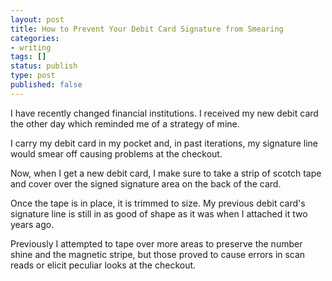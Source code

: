 ```yaml
---
layout: post
title: How to Prevent Your Debit Card Signature from Smearing
categories:
- writing
tags: []
status: publish
type: post
published: false
---
```

I have recently changed financial institutions. I received my new debit card the other day which reminded me of a strategy of mine.

I carry my debit card in my pocket and, in past iterations, my signature line would smear off causing problems at the checkout.

Now, when I get a new debit card, I make sure to take a strip of scotch tape and cover over the signed signature area on the back of the card.

Once the tape is in place, it is trimmed to size. My previous debit card's signature line is still in as good of shape as it was when I attached it two years ago.

Previously I attempted to tape over more areas to preserve the number shine and the magnetic stripe, but those proved to cause errors in scan reads or elicit peculiar looks at the checkout.
